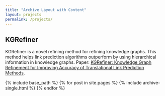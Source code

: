 ```yaml
---
title: "Archive Layout with Content"
layout: projects
permalink: /projects/
---
```


## KGRefiner

KGRefiner is a novel refining method for refining knowledge graphs. This method helps link prediction algorithms outperform by using hierarchical information in knowledge graphs. Paper: [KGRefiner: Knowledge Graph Refinement for Improving Accuracy of Translational Link Prediction Methods](https://arxiv.org/pdf/2106.14233.pdf).



{% include base_path %}
{% for post in site.pages %}
{% include archive-single.html %}
{% endfor %}
